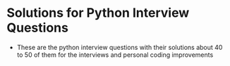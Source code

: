 # Solutions for Python Interview Questions

- These are the python interview questions with their solutions about 40 to 50 of them for the interviews and personal coding improvements
